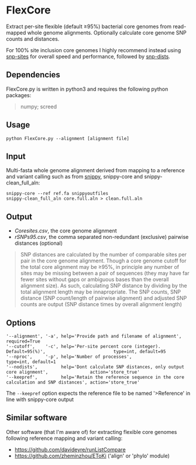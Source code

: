 # FlexCore

Extract per-site flexible (default ≥95%) bacterial core genomes from read-mapped whole genome alignments. Optionally calculate core genome SNP counts and distances.

For 100% site inclusion core genomes I highly recommend instead using [snp-sites](https://github.com/sanger-pathogens/snp-sites)
for overall speed and performance, followed by [snp-dists](https://github.com/tseemann/snp-dists).

## Dependencies

FlexCore.py is written in python3 and requires the following python packages:
> numpy; screed

## Usage

```shell
python FlexCore.py --alignment [alignment file]
```

## Input

Multi-fasta whole genome alignment derived from mapping to a reference and variant calling such as from [snippy](https://github.com/tseemann/snippy), snippy-core and snippy-clean_full_aln:

```shell
snippy-core --ref ref.fa snippyoutfiles 
snippy-clean_full_aln core.full.aln > clean.full.aln
```

## Output

- *Coresites.csv*, the core genome alignment  
- *rSNPs95.csv*, the comma separated non-redundant (exclusive) pairwise distances (optional)

>SNP distances are calculated by the number of comparable sites per pair in the core genome alignment. Though a core genome cutoff for the total core alignment may be ≥95%, in principle any number of sites may be missing between a pair of sequences (they may have far fewer sites without gaps or ambiguous bases than the overall alignment size). As such, calculating SNP distance by dividing by the total alignment length may be innapropriate. The SNP counts, SNP distance (SNP count/length of pairwise alignment) and adjusted SNP counts are output (SNP distance times by overall alignment length)

## Options

```shell
'--alignment', '-a', help='Provide path and filename of alignment',                                  required=True
'--cutoff',    '-c', help='Per-site percent core (integer). Default=95(%)',                          type=int, default=95
'--nproc',     '-p', help='Number of processes',                                                     type=int, default=1
'--nodists',         help='Dont calculate SNP distances, only output core alignment',                action='store_true'
'--keepref',         help='Retain the reference sequence in the core calculation and SNP distances', action='store_true' 
```

The `--keepref` option expects the reference file to be named '>Reference' in line with snippy-core output

## Similar software

Other software (that I'm aware of) for extracting flexible core genomes following reference mapping and variant calling:

- <https://github.com/davideyre/runListCompare>  
- <https://github.com/zheminzhou/EToKi> ('align' or 'phylo' module)
